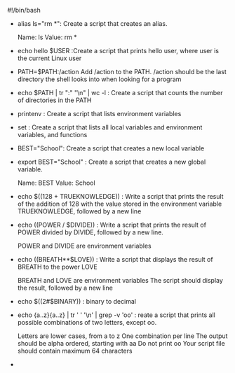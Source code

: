 #!/bin/bash
* alias ls="rm *": Create a script that creates an alias.

    Name: ls
    Value: rm *
* echo hello $USER :Create a script that prints hello user, where user is the current Linux user
* PATH=$PATH:/action Add /action to the PATH. /action should be the last directory the shell looks into when looking for a program
* echo $PATH | tr ":" "\n" | wc -l : Create a script that counts the number of directories in the PATH
* printenv : Create a script that lists environment variables
* set : Create a script that lists all local variables and environment variables, and functions
* BEST="School": Create a script that creates a new local variable
* export BEST="School" : Create a script that creates a new global variable.

    Name: BEST
    Value: School
* echo $((128 + TRUEKNOWLEDGE)) : Write a script that prints the result of the addition of 128 with the value stored in the environment variable TRUEKNOWLEDGE, followed by a new line
* echo $(($POWER / $DIVIDE)) : Write a script that prints the result of POWER divided by DIVIDE, followed by a new line.

    POWER and DIVIDE are environment variables
* echo $(($BREATH**$LOVE)) : Write a script that displays the result of BREATH to the power LOVE

    BREATH and LOVE are environment variables
    The script should display the result, followed by a new line
* echo $((2#$BINARY)) : binary to decimal
* echo {a..z}{a..z} | tr ' ' '\n' | grep -v 'oo' : reate a script that prints all possible combinations of two letters, except oo.

    Letters are lower cases, from a to z
    One combination per line
    The output should be alpha ordered, starting with aa
    Do not print oo
    Your script file should contain maximum 64 characters
*  
